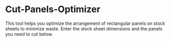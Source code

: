 # Cut-Panels-Optimizer

This tool helps you optimize the arrangement of rectangular panels on stock sheets to minimize waste. Enter the stock sheet dimensions and the panels you need to cut below.
